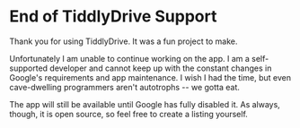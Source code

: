 # End of TiddlyDrive Support

Thank you for using TiddlyDrive. It was a fun project to make.

Unfortunately I am unable to continue working on the app. I am a self-supported developer and cannot keep up with the constant changes in Google's requirements and app maintenance. I wish I had the time, but even cave-dwelling programmers aren't autotrophs -- we gotta eat.

The app will still be available until Google has fully disabled it. As always, though, it is open source, so feel free to create a listing yourself.
